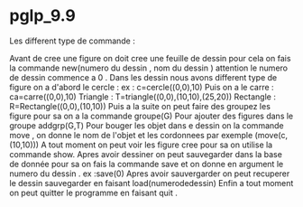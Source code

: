 # pglp_9.9

Les different type de commande : 

Avant de cree une figure on doit cree une feuille de dessin pour cela on fais la commande new(numero du dessin , nom du dessin ) attention le numero de dessin commence a 0 .
Dans les dessin nous avons different type de figure on a d'abord le cercle : ex : c=cercle((0,0),10)
Puis on a le carre : ca=carre((0,0),10)
Triangle : T=triangle((0,0),(10,10),(25,20))
Rectangle : R=Rectangle((0,0),(10,10))
Puis a la suite on peut faire des groupez les figure pour sa on a la commande groupe(G)
Pour ajouter des figures dans le groupe addgrp(G,T) 
Pour bouger les objet dans e dessin on la commande move , on donne le nom de l'objet et les cordonnees par exemple (move(c,(10,10)))
A tout moment on peut voir les figure cree pour sa on utilise la commande show.
Apres avoir dessiner on peut sauvegarder dans la base de donnée pour sa on fais la commande save et on donne en argument le numero du dessin .
ex :save(0)
Apres avoir sauvergarder on peut recuperer le dessin sauvegarder en faisant load(numerodedessin)
Enfin a tout moment on peut quitter le programme en faisant quit .
